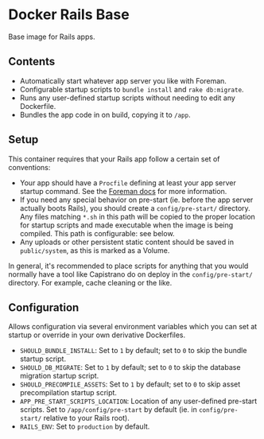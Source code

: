 Docker Rails Base
=================
Base image for Rails apps.

Contents
--------
* Automatically start whatever app server you like with Foreman.
* Configurable startup scripts to `bundle install` and `rake db:migrate`.
* Runs any user-defined startup scripts without needing to edit any Dockerfile.
* Bundles the app code in on build, copying it to `/app`.

Setup
-----
This container requires that your Rails app follow a certain set of conventions:

* Your app should have a `Procfile` defining at least your app server startup command. See the [Foreman 
  docs][1] for more information.
* If you need any special behavior on pre-start (ie. before the app server actually boots Rails), you should 
  create a `config/pre-start/` directory. Any files matching `*.sh` in this path will be copied to the proper 
  location for startup scripts and made executable when the image is being compiled. This path is 
  configurable: see below.
* Any uploads or other persistent static content should be saved in `public/system`, as this is marked as a 
  Volume.

In general, it's recommended to place scripts for anything that you would normally have a tool like Capistrano 
do on deploy in the `config/pre-start/` directory. For example, cache cleaning or the like.

[1]: http://ddollar.github.io/foreman/

Configuration
-------------
Allows configuration via several environment variables which you can set at startup or
override in your own derivative Dockerfiles.

* `SHOULD_BUNDLE_INSTALL`: Set to `1` by default; set to `0` to skip the bundle startup script.
* `SHOULD_DB_MIGRATE`: Set to `1` by default; set to `0` to skip the database migration startup script.
* `SHOULD_PRECOMPILE_ASSETS`: Set to `1` by default; set to `0` to skip asset precompilation startup script.
* `APP_PRE_START_SCRIPTS_LOCATION`: Location of any user-defined pre-start scripts. Set to 
  `/app/config/pre-start` by default (ie. in `config/pre-start/` relative to your Rails root).
* `RAILS_ENV`: Set to `production` by default.


